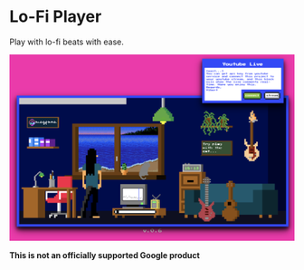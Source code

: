 # Lo-Fi Player

Play with lo-fi beats with ease.

![](./assets/screenshot_v.0.7.png)

**This is not an officially supported Google product**
